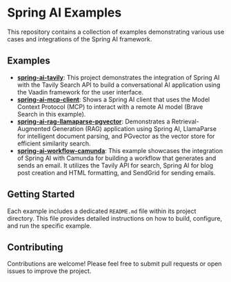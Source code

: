 # Spring AI Examples

This repository contains a collection of examples demonstrating various use cases and integrations of the Spring AI framework.

## Examples

*   [**spring-ai-tavily**](spring-ai-tavily/README.md): This project demonstrates the integration of Spring AI with the Tavily Search API to build a conversational AI application using the Vaadin framework for the user interface.
*   [**spring-ai-mcp-client**](model-context-protocol/spring-ai-mcp-client/README.md): Shows a Spring AI client that uses the Model Context Protocol (MCP) to interact with a remote AI model (Brave Search in this example).
*   [**spring-ai-rag-llamaparse-pgvector**](spring-ai-rag-llamaparse-pgvector/README.md): Demonstrates a Retrieval-Augmented Generation (RAG) application using Spring AI, LlamaParse for intelligent document parsing, and PGvector as the vector store for efficient similarity search.
*   [**spring-ai-workflow-camunda**](spring-ai-workflow-camunda/README.md): This example showcases the integration of Spring AI with Camunda for building a workflow that generates and sends an email. It utilizes the Tavily API for search, Spring AI for blog post creation and HTML formatting, and SendGrid for sending emails.

## Getting Started

Each example includes a dedicated `README.md` file within its project directory. This file provides detailed instructions on how to build, configure, and run the specific example.

## Contributing

Contributions are welcome! Please feel free to submit pull requests or open issues to improve the project.